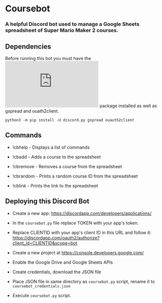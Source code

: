 # Coursebot

### A helpful Discord bot used to manage a Google Sheets spreadsheet of Super Mario Maker 2 courses.

## Dependencies

Before running this bot you must have the ![discord.py](https://github.com/Rapptz/discord.py) package installed as well as gspread and ouath2client.

`python3 -m pip install -U discord.py gspread ouauth2client`

## Commands

* !cbhelp - Displays a list of commands

* !cbadd - Adds a course to the spreadsheet

* !cbremove - Removes a course from the spreadsheet

* !cbrandom - Prints a random course ID from the spreadsheet

* !cblink - Prints the link to the spreadsheet

## Deploying this Discord Bot

* Create a new app: https://discordapp.com/developers/applications/

* In the `coursebot.py` file replace TOKEN with your app's token.

* Replace CLIENTID with your app's client ID in this URL and follow it: https://discordapp.com/oauth2/authorize?client_id=CLIENTID&scope=bot

* Create a new project at https://console.developers.google.com/

* Enable the Google Drive and Google Sheets APIs

* Create credentials, download the JSON file

* Place JSON file in same directory as `coursebot.py` script, rename it to `coursebot_credentials.json`

* Execute `coursebot.py` script.
